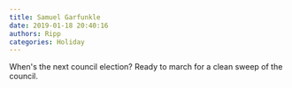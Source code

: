 ```yaml
---
title: Samuel Garfunkle
date: 2019-01-18 20:40:16
authors: Ripp
categories: Holiday
---
```


 When's the next council election?
Ready to march for a clean sweep of the council.